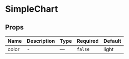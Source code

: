 # SimpleChart

## Props

<!-- @vuese:SimpleChart:props:start -->
|Name|Description|Type|Required|Default|
|---|---|---|---|---|
|color|-|—|`false`|light|

<!-- @vuese:SimpleChart:props:end -->


